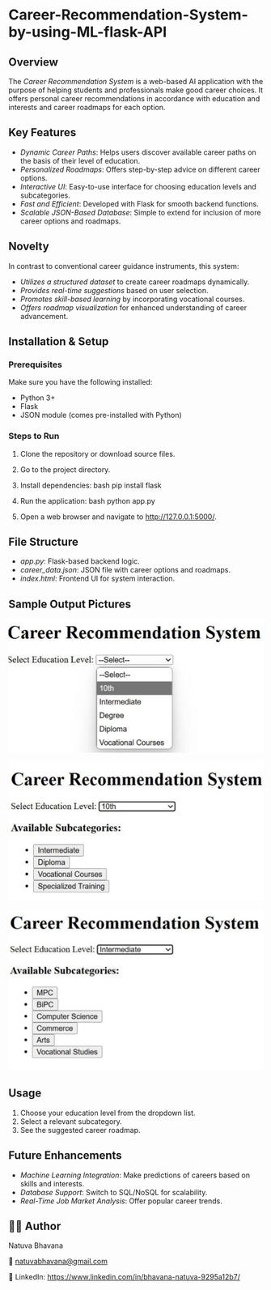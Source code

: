 # Career-Recommendation-System-by-using-ML-flask-API

## Overview
The *Career Recommendation System* is a web-based AI application with the purpose of helping students and professionals make good career choices. It offers personal career recommendations in accordance with education and interests and career roadmaps for each option.

## Key Features
- *Dynamic Career Paths*: Helps users discover available career paths on the basis of their level of education.
- *Personalized Roadmaps*: Offers step-by-step advice on different career options.
- *Interactive UI*: Easy-to-use interface for choosing education levels and subcategories.
- *Fast and Efficient*: Developed with Flask for smooth backend functions.
- *Scalable JSON-Based Database*: Simple to extend for inclusion of more career options and roadmaps.

## Novelty
In contrast to conventional career guidance instruments, this system:
- *Utilizes a structured dataset* to create career roadmaps dynamically.
- *Provides real-time suggestions* based on user selection.
- *Promotes skill-based learning* by incorporating vocational courses.
- *Offers roadmap visualization* for enhanced understanding of career advancement.

## Installation & Setup
### Prerequisites
Make sure you have the following installed:
- Python 3+
- Flask
- JSON module (comes pre-installed with Python)

### Steps to Run
1. Clone the repository or download source files.
2. Go to the project directory.
3. Install dependencies:
   bash
   pip install flask
   
4. Run the application:
   bash
   python app.py
   
5. Open a web browser and navigate to http://127.0.0.1:5000/.

## File Structure
- *app.py*: Flask-based backend logic.
- *career_data.json*: JSON file with career options and roadmaps.
- *index.html*: Frontend UI for system interaction.

##  Sample Output Pictures

![CRS 1](https://raw.githubusercontent.com/Bhavanaviswanath/Career_Recommendation_System_by_ML_Flask_API/0a8b23662f2082e853d05d09c7050545317b1522/CRS1.png)

![CRS 2](https://raw.githubusercontent.com/Bhavanaviswanath/Career_Recommendation_System_by_ML_Flask_API/0a8b23662f2082e853d05d09c7050545317b1522/CRS2.png)

![CRS 3](https://raw.githubusercontent.com/Bhavanaviswanath/Career_Recommendation_System_by_ML_Flask_API/0a8b23662f2082e853d05d09c7050545317b1522/CRS3.png)


## Usage
1. Choose your education level from the dropdown list.
2. Select a relevant subcategory.
3. See the suggested career roadmap.

## Future Enhancements
- *Machine Learning Integration*: Make predictions of careers based on skills and interests.
- *Database Support*: Switch to SQL/NoSQL for scalability.
- *Real-Time Job Market Analysis*: Offer popular career trends.

## 👩‍💻 Author
Natuva Bhavana

📧 natuvabhavana@gmail.com

🔗 LinkedIn: https://www.linkedin.com/in/bhavana-natuva-9295a12b7/
